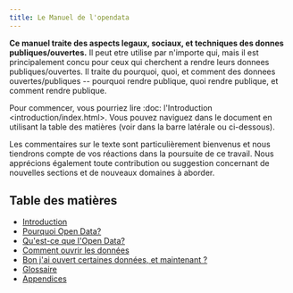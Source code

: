 ```yaml
---
title: Le Manuel de l'opendata
---
```


**Ce manuel traite des aspects legaux, sociaux, et techniques des donnes publiques/ouvertes.** Il peut etre utilise par n'importe qui, mais il est principalement concu pour ceux qui cherchent a rendre leurs donnees publiques/ouvertes. Il traite du pourquoi, quoi, et comment des donnees ouvertes/publiques -- pourquoi rendre publique, quoi rendre publique, et comment rendre publique.

Pour commencer, vous pourriez lire :doc: l'Introduction \<introduction/index.html\>. Vous pouvez naviguez dans le document en utilisant la table des matières (voir dans la barre latérale ou ci-dessous).

Les commentaires sur le texte sont particulièrement bienvenus et nous tiendrons compte de vos réactions dans la poursuite de ce travail. Nous apprécions également toute contribution ou suggestion concernant de nouvelles sections et de nouveaux domaines à aborder.

## Table des matières

-   [Introduction](introduction/)
-   [Pourquoi Open Data?](why-open-data/)
-   [Qu'est-ce que l'Open Data?](what-is-open-data)
-   [Comment ouvrir les données](how-to-open-up-data/)
-   [Bon j'ai ouvert certaines données, et maintenant ?](following-up/)
-   [Glossaire](glossary/)
-   [Appendices](appendices/)